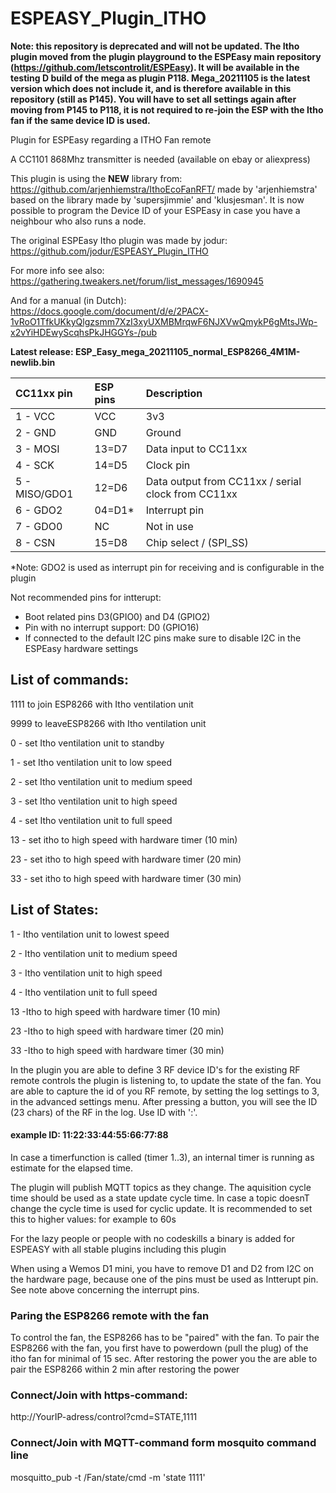 # ESPEASY_Plugin_ITHO

**Note: this repository is deprecated and will not be updated. The Itho plugin moved from the plugin playground to the ESPEasy main repository (https://github.com/letscontrolit/ESPEasy).
It will be available in the testing D build of the mega as plugin P118. Mega_20211105 is the latest version which does not include it, and is therefore available in this repository (still as P145).
You will have to set all settings again after moving from P145 to P118, it is not required to re-join the ESP with the Itho fan if the same device ID is used.**

Plugin for ESPEasy regarding a ITHO Fan remote

A CC1101 868Mhz transmitter is needed (available on ebay or aliexpress)

This plugin is using the **NEW** library from: https://github.com/arjenhiemstra/IthoEcoFanRFT/
made by 'arjenhiemstra' based on the library made by 'supersjimmie' and 'klusjesman'.
It is now possible to program the Device ID of your ESPEasy in case you have a neighbour who also runs a node.

The original ESPEasy Itho plugin was made by jodur: https://github.com/jodur/ESPEASY_Plugin_ITHO

For more info see also: https://gathering.tweakers.net/forum/list_messages/1690945

And for a manual (in Dutch): https://docs.google.com/document/d/e/2PACX-1vRoO1TfkUKkyQlgzsmm7XzI3xyUXMBMrqwF6NJXVwQmykP6gMtsJWp-x2vYiHDEwyScqhsPkJHGGYs-/pub

**Latest release: ESP_Easy_mega_20211105_normal_ESP8266_4M1M-newlib.bin**

|CC11xx pin    |ESP pins|Description                                        |
|:-------------|:-------|:--------------------------------------------------|
|1 - VCC       |VCC     |3v3                                                |
|2 - GND       |GND     |Ground                                             |
|3 - MOSI      |13=D7   |Data input to CC11xx                               |  
|4 - SCK       |14=D5   |Clock pin                                          |
|5 - MISO/GDO1 |12=D6   |Data output from CC11xx / serial clock from CC11xx |
|6 - GDO2      |04=D1*  |Interrupt pin                                      |
|7 - GDO0      |NC      |Not in use                                         |
| 8 - CSN      |15=D8   |Chip select / (SPI_SS)                             |

*Note: GDO2 is used as interrupt pin for receiving and is configurable in the plugin

Not recommended pins for intterupt:
- Boot related pins D3(GPIO0) and D4 (GPIO2) 
- Pin with no interrupt support: D0 (GPIO16)
- If connected to the default I2C pins make sure to disable I2C in the ESPEasy hardware settings

## List of commands:

1111 to join ESP8266 with Itho ventilation unit

9999 to leaveESP8266 with Itho ventilation unit

0 - set Itho ventilation unit to standby

1 - set Itho ventilation unit to low speed

2 - set Itho ventilation unit to medium speed

3 - set Itho ventilation unit to high speed

4 - set Itho ventilation unit to full speed

13 - set itho to high speed with hardware timer (10 min)

23 - set itho to high speed with hardware timer (20 min)

33 - set itho to high speed with hardware timer (30 min)


## List of States:

1 - Itho ventilation unit to lowest speed

2 - Itho ventilation unit to medium speed

3 - Itho ventilation unit to high speed

4 - Itho ventilation unit to full speed

13 -Itho to high speed with hardware timer (10 min)

23 -Itho to high speed with hardware timer (20 min)

33 -Itho to high speed with hardware timer (30 min)

In the plugin you are able to define 3 RF device ID's for the existing RF remote controls the plugin is listening to, to update the state of the fan.
You are able to capture the id of you RF remote, by setting the log settings to 3, in the advanced settings menu. After pressing a button, you will see the ID (23 chars) of the RF in the log. Use ID with ':'. 
#### example ID: 11:22:33:44:55:66:77:88

In case a timerfunction is called (timer 1..3), an internal timer is running as estimate for the elapsed time.

The plugin will publish MQTT topics as they change. The aquisition cycle time should be used as a state update cycle time.
In case a topic doesnT change the cycle time is used for cyclic update. It is recommended to set this to higher values: for example to 60s

For the lazy people or people with no codeskills a binary is added for ESPEASY with all stable plugins including this plugin

When using a Wemos D1 mini, you have to remove D1 and D2 from I2C on the hardware page, because one of the pins must be used as Intterupt pin. See note above concerning the interrupt pins.

### Paring the ESP8266 remote with the fan

To control the fan, the ESP8266 has to be "paired" with the fan. To pair the ESP8266 with the fan, you first have to powerdown (pull the plug) of the itho fan for minimal of 15 sec. After restoring the power you the are able to pair the ESP8266 within 2 min after restoring the power

### Connect/Join with https-command:
http://YourIP-adress/control?cmd=STATE,1111

### Connect/Join with MQTT-command form mosquito command line
mosquitto_pub -t /Fan/state/cmd -m 'state 1111'
